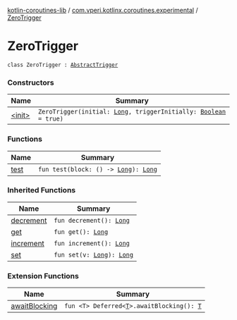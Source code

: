 [kotlin-coroutines-lib](../../index.md) / [com.vperi.kotlinx.coroutines.experimental](../index.md) / [ZeroTrigger](./index.md)

# ZeroTrigger

`class ZeroTrigger : `[`AbstractTrigger`](../-abstract-trigger/index.md)

### Constructors

| Name | Summary |
|---|---|
| [&lt;init&gt;](-init-.md) | `ZeroTrigger(initial: `[`Long`](https://kotlinlang.org/api/latest/jvm/stdlib/kotlin/-long/index.html)`, triggerInitially: `[`Boolean`](https://kotlinlang.org/api/latest/jvm/stdlib/kotlin/-boolean/index.html)` = true)` |

### Functions

| Name | Summary |
|---|---|
| [test](test.md) | `fun test(block: () -> `[`Long`](https://kotlinlang.org/api/latest/jvm/stdlib/kotlin/-long/index.html)`): `[`Long`](https://kotlinlang.org/api/latest/jvm/stdlib/kotlin/-long/index.html) |

### Inherited Functions

| Name | Summary |
|---|---|
| [decrement](../-abstract-trigger/decrement.md) | `fun decrement(): `[`Long`](https://kotlinlang.org/api/latest/jvm/stdlib/kotlin/-long/index.html) |
| [get](../-abstract-trigger/get.md) | `fun get(): `[`Long`](https://kotlinlang.org/api/latest/jvm/stdlib/kotlin/-long/index.html) |
| [increment](../-abstract-trigger/increment.md) | `fun increment(): `[`Long`](https://kotlinlang.org/api/latest/jvm/stdlib/kotlin/-long/index.html) |
| [set](../-abstract-trigger/set.md) | `fun set(v: `[`Long`](https://kotlinlang.org/api/latest/jvm/stdlib/kotlin/-long/index.html)`): `[`Long`](https://kotlinlang.org/api/latest/jvm/stdlib/kotlin/-long/index.html) |

### Extension Functions

| Name | Summary |
|---|---|
| [awaitBlocking](../kotlinx.coroutines.experimental.-deferred/await-blocking.md) | `fun <T> Deferred<`[`T`](../kotlinx.coroutines.experimental.-deferred/await-blocking.md#T)`>.awaitBlocking(): `[`T`](../kotlinx.coroutines.experimental.-deferred/await-blocking.md#T) |
